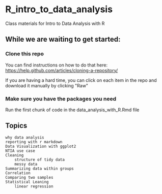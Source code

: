 # R_intro_to_data_analysis
Class materials for Intro to Data Analysis with R

## While we are waiting to get started:

### Clone this repo
You can find instructions on how to do that here:
https://help.github.com/articles/cloning-a-repository/

If you are having a hard time, you can click on each item in the repo and download it manually by clicking "Raw"

### Make sure you have the packages you need

Run the first chunk of code in the data_analysis_with_R.Rmd file


## Topics
	why data analysis
	reporting with r markdown
	Data Visualization with ggplot2
	NTIA use case
	Cleaning 
		structure of tidy data 
		messy data
	Summarizing data within groups
	Correlation
	Comparing two samples
	Statistical Leaning
		linear regression
